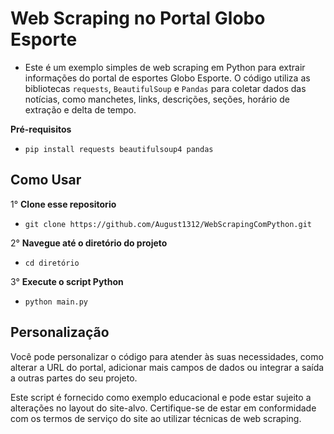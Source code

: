 # Web Scraping no Portal Globo Esporte

- Este é um exemplo simples de web scraping em Python para extrair informações do portal de esportes Globo Esporte.
 O código utiliza as bibliotecas `requests`, `BeautifulSoup` e `Pandas` para coletar dados das notícias, 
 como manchetes, links, descrições, seções, horário de extração e delta de tempo.

 
 **Pré-requisitos**
- `pip install requests beautifulsoup4 pandas`


## Como Usar

1° **Clone esse repositorio**
- `git clone https://github.com/August1312/WebScrapingComPython.git`

2° **Navegue até o diretório do projeto**
- `cd diretório`

3° **Execute o script Python**
- `python main.py`


## Personalização 
Você pode personalizar o código para atender às suas necessidades, como alterar a URL do portal,
adicionar mais campos de dados ou integrar a saída a outras partes do seu projeto.


Este script é fornecido como exemplo educacional e pode estar sujeito a alterações no layout do site-alvo.
 Certifique-se de estar em conformidade com os termos de serviço do site ao utilizar técnicas de web scraping.